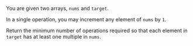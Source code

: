 You are given two arrays, `nums` and `target`.

In a single operation, you may increment any element of `nums` by `1`.

Return the minimum number of operations required so that each element in `target` has at least one multiple in `nums`.